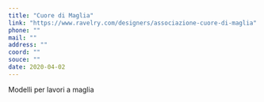 ```yaml
---
title: "Cuore di Maglia"
link: "https://www.ravelry.com/designers/associazione-cuore-di-maglia"
phone: ""
mail: ""
address: ""
coord: ""
souce: ""
date: 2020-04-02
---
```


Modelli per lavori a maglia
